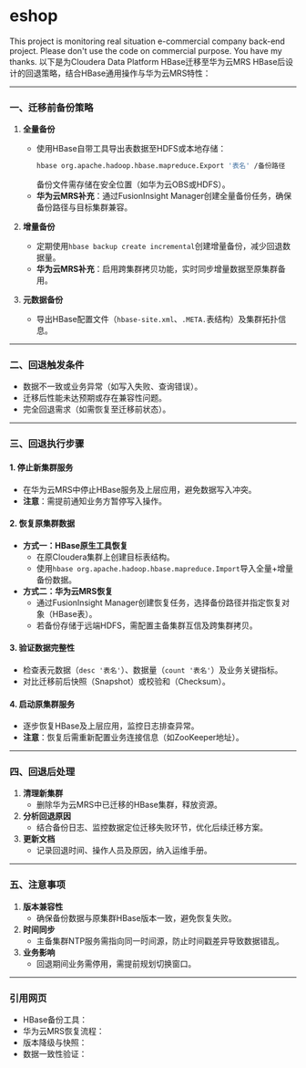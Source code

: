 # eshop
This project is monitoring real situation e-commercial company back-end project.
Please don't use the code on commercial purpose.
You have my thanks.
以下是为Cloudera Data Platform HBase迁移至华为云MRS HBase后设计的回退策略，结合HBase通用操作与华为云MRS特性：

---

### **一、迁移前备份策略**
1. **全量备份**  
   - 使用HBase自带工具导出表数据至HDFS或本地存储：  
     ```bash
     hbase org.apache.hadoop.hbase.mapreduce.Export '表名' /备份路径
     ```  
     备份文件需存储在安全位置（如华为云OBS或HDFS）。  
   - **华为云MRS补充**：通过FusionInsight Manager创建全量备份任务，确保备份路径与目标集群兼容。

2. **增量备份**  
   - 定期使用`hbase backup create incremental`创建增量备份，减少回退数据量。  
   - **华为云MRS补充**：启用跨集群拷贝功能，实时同步增量数据至原集群备用。

3. **元数据备份**  
   - 导出HBase配置文件（`hbase-site.xml`、`.META.`表结构）及集群拓扑信息。

---

### **二、回退触发条件**
- 数据不一致或业务异常（如写入失败、查询错误）。  
- 迁移后性能未达预期或存在兼容性问题。  
- 完全回退需求（如需恢复至迁移前状态）。

---

### **三、回退执行步骤**
#### **1. 停止新集群服务**
- 在华为云MRS中停止HBase服务及上层应用，避免数据写入冲突。  
- **注意**：需提前通知业务方暂停写入操作。

#### **2. 恢复原集群数据**
- **方式一：HBase原生工具恢复**  
  - 在原Cloudera集群上创建目标表结构。  
  - 使用`hbase org.apache.hadoop.hbase.mapreduce.Import`导入全量+增量备份数据。  
- **方式二：华为云MRS恢复**  
  - 通过FusionInsight Manager创建恢复任务，选择备份路径并指定恢复对象（HBase表）。  
  - 若备份存储于远端HDFS，需配置主备集群互信及跨集群拷贝。

#### **3. 验证数据完整性**
- 检查表元数据（`desc '表名'`）、数据量（`count '表名'`）及业务关键指标。  
- 对比迁移前后快照（Snapshot）或校验和（Checksum）。

#### **4. 启动原集群服务**
- 逐步恢复HBase及上层应用，监控日志排查异常。  
- **注意**：恢复后需重新配置业务连接信息（如ZooKeeper地址）。

---

### **四、回退后处理**
1. **清理新集群**  
   - 删除华为云MRS中已迁移的HBase集群，释放资源。  
2. **分析回退原因**  
   - 结合备份日志、监控数据定位迁移失败环节，优化后续迁移方案。  
3. **更新文档**  
   - 记录回退时间、操作人员及原因，纳入运维手册。

---

### **五、注意事项**
1. **版本兼容性**  
   - 确保备份数据与原集群HBase版本一致，避免恢复失败。  
2. **时间同步**  
   - 主备集群NTP服务需指向同一时间源，防止时间戳差异导致数据错乱。  
3. **业务影响**  
   - 回退期间业务需停用，需提前规划切换窗口。  

---

### **引用网页**
- HBase备份工具：  
- 华为云MRS恢复流程：  
- 版本降级与快照：  
- 数据一致性验证：
